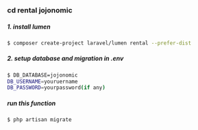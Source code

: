 ### cd rental jojonomic
##### 1. install lumen

```bash
$ composer create-project laravel/lumen rental --prefer-dist
```

##### 2. setup database and migration in .env

```bash
$ DB_DATABASE=jojonomic
DB_USERNAME=youruername
DB_PASSWORD=yourpassword(if any)
```

##### run this function
```bash
$ php artisan migrate

```

